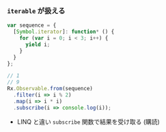 ### `iterable` が扱える

```javascript
var sequence = {
  [Symbol.iterator]: function* () {
    for (var i = 0; i < 3; i++) {
      yield i;
    }
  }
};

// 1
// 9
Rx.Observable.from(sequence)
  .filter(i => i % 2)
  .map(i => i * i)
  .subscribe(i => console.log(i));
```

* LINQ と違い `subscribe` 関数で結果を受け取る (購読)

